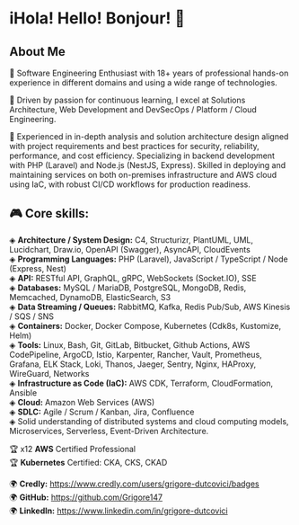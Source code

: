 # iHola! Hello! Bonjour! 👋

## About Me

🎯 Software Engineering Enthusiast with 18+ years of professional hands-on experience in different domains and using a wide range of technologies.

🚀 Driven by passion for continuous learning, I excel at Solutions Architecture, Web Development and DevSecOps / Platform / Cloud Engineering. 

🚀 Experienced in in-depth analysis and solution architecture design aligned with project requirements and best practices for security, reliability, performance, and cost efficiency. Specializing in backend development with PHP (Laravel) and Node.js (NestJS, Express). Skilled in deploying and maintaining services on both on-premises infrastructure and AWS cloud using IaC, with robust CI/CD workflows for production readiness.

## 🎮 Core skills:
◈ **Architecture / System Design:** C4, Structurizr, PlantUML, UML, Lucidchart, Draw.io, OpenAPI (Swagger), AsyncAPI, CloudEvents   
◈ **Programming Languages:** PHP (Laravel), JavaScript / TypeScript / Node (Express, Nest)   
◈ **API:** RESTful API, GraphQL, gRPC, WebSockets (Socket.IO), SSE  
◈ **Databases:** MySQL / MariaDB, PostgreSQL, MongoDB, Redis, Memcached, DynamoDB, ElasticSearch, S3  
◈ **Data Streaming / Queues:** RabbitMQ, Kafka, Redis Pub/Sub, AWS Kinesis / SQS / SNS  
◈ **Containers:** Docker, Docker Compose, Kubernetes (Cdk8s, Kustomize, Helm)  
◈ **Tools:** Linux, Bash, Git, GitLab, Bitbucket, Github Actions, AWS CodePipeline, ArgoCD, Istio, Karpenter, Rancher, Vault, Prometheus, Grafana, ELK Stack, Loki, Thanos, Jaeger, Sentry, Nginx, HAProxy, WireGuard, Networks   
◈ **Infrastructure as Code (IaC):** AWS CDK, Terraform, CloudFormation, Ansible  
◈ **Cloud:** Amazon Web Services (AWS)  
◈ **SDLC:** Agile / Scrum / Kanban, Jira, Confluence  
◈ Solid understanding of distributed systems and cloud computing models, Microservices, Serverless, Event-Driven Architecture.  

🏆 x12 **AWS** Certified Professional  
🏆 **Kubernetes** Certified: CKA, CKS, CKAD  
  
🌍 **Credly:** https://www.credly.com/users/grigore-dutcovici/badges  
🌍 **GitHub:** https://github.com/Grigore147  
🌍 **LinkedIn:** https://www.linkedin.com/in/grigore-dutcovici  
